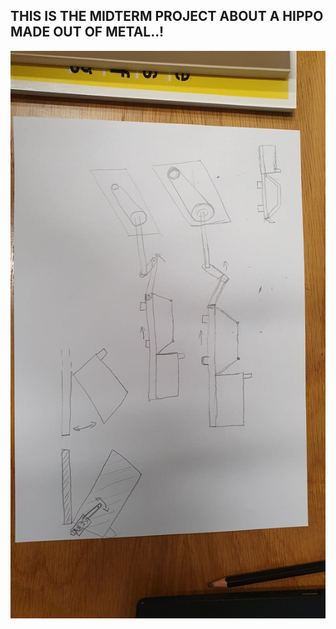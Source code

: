 ## THIS IS THE MIDTERM PROJECT ABOUT A HIPPO MADE OUT OF METAL..!

![Metal Hippo Sketch 1](MetalHippoSketch1.jpg)
